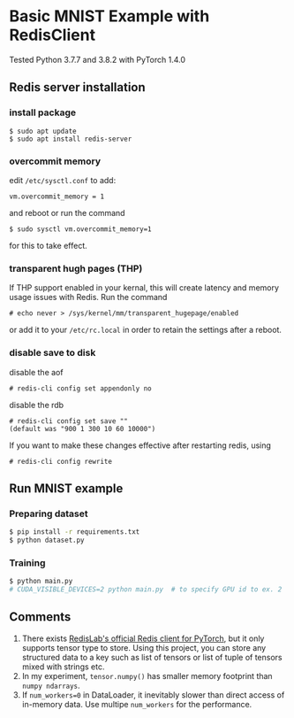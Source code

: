 # Basic MNIST Example with RedisClient

Tested Python 3.7.7 and 3.8.2 with PyTorch 1.4.0

## Redis server installation

### install package
```
$ sudo apt update
$ sudo apt install redis-server
```
### overcommit memory
edit `/etc/sysctl.conf` to add:
```
vm.overcommit_memory = 1
```
and reboot or run the command
```
$ sudo sysctl vm.overcommit_memory=1
```
for this to take effect.

### transparent hugh pages (THP)
If THP support enabled in your kernal, this will create latency and memory usage issues with Redis. Run the command
```
# echo never > /sys/kernel/mm/transparent_hugepage/enabled
```
or add it to your `/etc/rc.local` in order to retain the settings after a reboot.

### disable save to disk

disable the aof
```
# redis-cli config set appendonly no
```
disable the rdb
```
# redis-cli config set save ""
(default was "900 1 300 10 60 10000")
```
If you want to make these changes effective after restarting redis, using
```
# redis-cli config rewrite
```

## Run MNIST example

### Preparing dataset
```bash
$ pip install -r requirements.txt
$ python dataset.py
```

### Training
```bash
$ python main.py
# CUDA_VISIBLE_DEVICES=2 python main.py  # to specify GPU id to ex. 2
```

## Comments

1. There exists [RedisLab's official Redis client for PyTorch](https://github.com/RedisAI/RedisAI), but it only supports tensor type to store.
   Using this project, you can store any structured data to a key such as list of tensors or list of tuple of tensors mixed with strings etc.
2. In my experiment, `tensor.numpy()` has smaller memory footprint than `numpy ndarrays`.
3. If `num_workers=0` in DataLoader, it inevitably slower than direct access of in-memory data. Use multipe `num_workers` for the performance.
